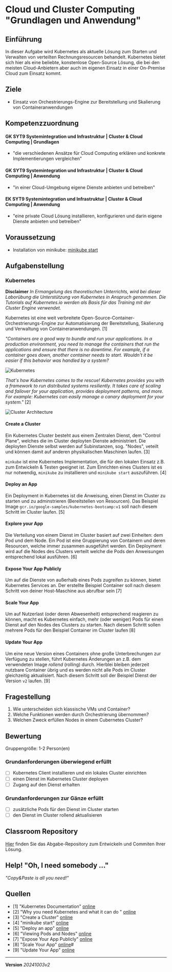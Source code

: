 # Cloud und Cluster Computing "Grundlagen und Anwendung"

## Einführung

In dieser Aufgabe wird Kubernetes als aktuelle Lösung zum Starten und Verwalten von verteilten Rechnungsresourcen behandelt. Kubernetes bietet sich hier als eine beliebte, konstenlose Open-Source Lösung, die bei den meisten Cloud-Anbietern aber auch im eigenen Einsatz in einer On-Premise Cloud zum Einsatz kommt.

## Ziele

- Einsatz von Orchestrierungs-Engine zur Bereitstellung und Skalierung von Containeranwendungen

## Kompetenzzuordnung

#### GK SYT9 Systemintegration und Infrastruktur | Cluster & Cloud Computing | Grundlagen

 - "die verschiedenen Ansätze für Cloud Computing erklären und konkrete Implementierungen vergleichen"

#### GK SYT9 Systemintegration und Infrastruktur | Cluster & Cloud Computing | Anwendung

 - "in einer Cloud-Umgebung eigene Dienste anbieten und betreiben"

#### EK SYT9 Systemintegration und Infrastruktur | Cluster & Cloud Computing | Anwendung

 - "eine private Cloud Lösung installieren, konfigurieren und darin eigene Dienste anbieten und betreiben"

## Voraussetzung
* Installation von minikube: [minikube start](https://minikube.sigs.k8s.io/docs/start/)

## Aufgabenstellung

### Kubernetes
**Disclaimer** *In Ermangelung des theoretischen Unterrichts, wird bei dieser Laborübung die Unterstützung von Kubernetes in Anspruch genommen. Die Tutorials auf Kubernetes.io werden als Basis für das Training mit der Cluster Engine verwendet.*

Kubernetes ist eine weit verbreitete Open-Source-Container-Orchestrierungs-Engine zur Automatisierung der Bereitstellung, Skalierung und Verwaltung von Containeranwendungen. [1]

*"Containers are a good way to bundle and run your applications. In a production environment, you need to manage the containers that run the applications and ensure that there is no downtime. For example, if a container goes down, another container needs to start. Wouldn't it be easier if this behavior was handled by a system?*

![Kubernetes](https://kubernetes.io/images/docs/Container_Evolution.svg)

*That's how Kubernetes comes to the rescue! Kubernetes provides you with a framework to run distributed systems resiliently. It takes care of scaling and failover for your application, provides deployment patterns, and more. For example: Kubernetes can easily manage a canary deployment for your system."* [2]

![Cluster Architecture](https://kubernetes.io/images/docs/kubernetes-cluster-architecture.svg)

#### Create a Cluster

Ein Kubernetes Cluster besteht aus einem Zentralen Dienst, dem "Control Plane", welches die im Cluster deployten Dienste administriert. Die deployten Dienste selbst werden auf Subinstanzen, sog. "Nodes", veteilt und können damit auf anderen physikalischen Maschinen laufen. [3]

`minkube` ist eine Kubernetes Implementation, die für den lokalen Einsatz z.B. zum Entwickeln & Testen geeignet ist. Zum Einrichten eines Clusters ist es nur notwendig, `minikube` zu installieren und `minikube start` auszuführen. [4] 

#### Deploy an App

Ein Deployment in Kubernetes ist die Anweisung, einen Dienst im Cluster zu starten und zu adminstrieren (Bereitstellen von Resourcen). Das Beispiel Image `gcr.io/google-samples/kubernetes-bootcamp:v1` soll nach diesem Schritt im Cluster laufen. [5]

#### Explore your App

Die Verteilung von einem Dienst im Cluster basiert auf zwei Einheiten: dem Pod und dem Node. Ein Pod ist eine Gruppierung von Containern und deren Resourcen, welche immer zusammen ausgeführt werden. Ein Deployment wird auf die Nodes des Clusters verteilt welche die Pods den Anweisungen entsprechend lokal ausführen. [6]

#### Expose Your App Publicly

Um auf die Dienste von außerhalb eines Pods zugreifen zu können, bietet Kubernetes Services an. Der erstellte Beispiel Container soll nach diesem Schritt von deiner Host-Maschine aus abrufbar sein [7]

#### Scale Your App

Um auf Nutzerlast (oder deren Abwesenheit) entsprechend reagieren zu können, macht es Kubernetes einfach, mehr (oder weniger) Pods für einen Dienst auf den Nodes des Clusters zu starten. Nach diesem Schritt sollen mehrere Pods für den Beispiel Container im Cluster laufen [8]

#### Update Your App

Um eine neue Version eines Containers ohne große Unterbrechungen zur Verfügung zu stellen, führt Kubernetes Änderungen an z.B. dem verwendeten Image *rollend* (rolling) durch. Hierblei bleiben jederzeit nutzbare Container übrig und es werden nicht alle Pods im Cluster gleichzeitig aktualisiert. Nach diesem Schritt soll der Beispiel Dienst der Version `v2` laufen. [9]

## Fragestellung

 1. Wie unterscheiden sich klassische VMs und Container?
 2. Welche Funktionen werden durch Orchestrierung übernommen?
 3. Welchen Zweck erfüllen Nodes in einem Cubernetes Cluster?

## Bewertung

Gruppengröße: 1-2 Person(en)

### Grundanforderungen überwiegend erfüllt

 - [ ] Kubernetes Client installieren und ein lokales Cluster einrichten
 - [ ] einen Dienst im Kubernetes Cluster deployen
 - [ ] Zugang auf den Dienst erhalten

### Grundanforderungen zur Gänze erfüllt

 - [ ] zusätzliche Pods für den Dienst im Cluster starten
 - [ ] den Dienst im Cluster rollend aktualisieren

## Classroom Repository

[Hier](https://classroom.github.com/a/rw8UxoH6) finden Sie das Abgabe-Repository zum Entwickeln und Commiten Ihrer Lösung.

## Help! "Oh, I need somebody ..."

*"Copy&Paste is all you need!"*


## Quellen

 - [1] "Kubernetes Documentation" [online](https://kubernetes.io/docs/home/)
 - [2] "Why you need Kubernetes and what it can do " [online](https://kubernetes.io/docs/concepts/overview/#why-you-need-kubernetes-and-what-can-it-do)
 - [3] "Create a Cluster" [online](https://kubernetes.io/docs/tutorials/kubernetes-basics/create-cluster/cluster-intro/)
 - [4] "minikube start" [online](https://minikube.sigs.k8s.io/docs/start/)
 - [5] "Deploy an app" [online](https://kubernetes.io/docs/tutorials/kubernetes-basics/deploy-app/deploy-intro/)
 - [6] "Viewing Pods and Nodes" [online](https://kubernetes.io/docs/tutorials/kubernetes-basics/explore/explore-intro/)
 - [7] "Expose Your App Publicly" [online](https://kubernetes.io/docs/tutorials/kubernetes-basics/expose/expose-intro/)
 - [8] "Scale Your App" [online](https://kubernetes.io/docs/tutorials/kubernetes-basics/scale/scale-intro/)#
 - [9] "Update Your App" [online](https://kubernetes.io/docs/tutorials/kubernetes-basics/update/update-intro/)

---
**Version** *20241003v2*

